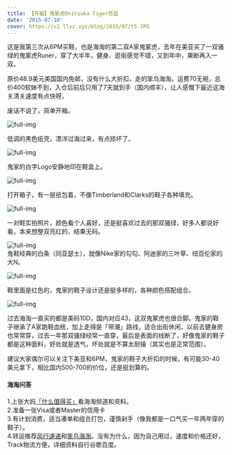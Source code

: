 ```yaml
---
title: 【开箱】鬼冢虎Onitsuka Tiger亮蓝
date: '2015-07-10'
cover: https://c2.llyz.xyz/blog/2015/07/t5.JPG
---
```



这是我第三次从6PM买鞋，也是海淘的第二双A家鬼冢虎，去年在美亚买了一双骚绿的鬼冢虎Runer，穿了大半年，健身、逛街感觉不错，又到年中，果断再入一双。

原价48.9美元美国国内免邮，没有什么大折扣，走的笨鸟海淘，运费70无税，总价400软妹不到，入仓后前后只用了7天就到手（国内顺丰），让人感慨下最近这海关清关速度有点快呀。

废话不说了，简单开箱。

![full-img](https://c2.llyz.xyz/blog/2015/07/t9.JPG)

低调的黑色纸壳，漂洋过海过来，有点损坏了。

![full-img](https://c2.llyz.xyz/blog/2015/07/t8.JPG)

鬼家的白字Logo安静地印在鞋盒上。

![full-img](https://c2.llyz.xyz/blog/2015/07/t7.JPG)

打开箱子，有一层纸包着，不像Timberland和Clarks的鞋子各种填充。

![full-img](https://c2.llyz.xyz/blog/2015/07/t6.JPG)

一对鞋实拍照片，颜色看个人喜好，还是挺喜欢过去的那双骚绿，好多人都说好看，本来想整双亮红的，结果无码。

![full-img](https://c2.llyz.xyz/blog/2015/07/t5.JPG)  
鬼鞋经典的白条（同亚瑟士），就像Nike家的勾勾、阿迪家的三叶草、纽百伦家的大N。

![full-img](https://c2.llyz.xyz/blog/2015/07/t3.JPG)

鞋里面是红色的，鬼家的鞋子设计还是挺多样的，各种颜色搭配组合。

![full-img](https://c2.llyz.xyz/blog/2015/07/t2.JPG)

过去海淘一直买的都是美码10D，国内对应43，这双鬼冢虎也很合脚。鬼家的鞋子继承了A家跑鞋血统，加上走得是「带潮」路线，适合出街休闲，以前去健身房也常常穿，过去一年那双骚绿经常一直穿，最后是表面的线断了，好像鬼家的鞋子都是这种面料，好处就是透气，坏处就是不算太耐操（其实也是正常范围）。

建议大家偶尔可以关注下美亚和6PM，鬼家的鞋子大折扣的时候，有可能30-40美元拿下，相比国内500-700的价位，还是挺划算的。

#### 海淘问答

1.上张大妈[「什么值得买」](https://www.smzdm.com/)看海淘频道和资料。  
2.准备一张Visa或者Master的信用卡  
3.有计划消费，适当凑单和组合打包，谨慎剁手（像我都是一口气买一年两年穿的鞋子）。  
4.转运推荐[风行速递](https://www.fengex.com/#/index)和[笨鸟海淘](https://www.birdex.cn/)。没有为什么，因为自己用过，速度和价格还好，Track物流方便，详细资料自行谷歌百度。
